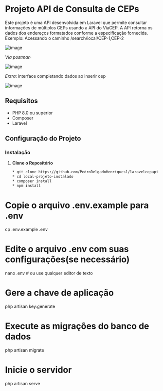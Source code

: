 # Projeto API de Consulta de CEPs

Este projeto é uma API desenvolvida em Laravel que permite consultar informações de múltiplos CEPs usando a API do ViaCEP. A API retorna os dados dos endereços formatados conforme a especificação fornecida.
Exemplo: Acessando o caminho /search/local/CEP-1,CEP-2

![image](https://github.com/user-attachments/assets/41c4e31f-9731-4c32-b25d-981a49ae21ee)


*Via postman*


![image](https://github.com/user-attachments/assets/2d2e27d8-9076-4579-ab9f-2dffc9277cab)


*Extra*: interface completando dados ao inserir cep


![image](https://github.com/user-attachments/assets/b7386e4b-6fe9-4f7b-9250-c64d58a002db)

## Requisitos

- PHP 8.0 ou superior
- Composer
- Laravel

## Configuração do Projeto

### Instalação

1. **Clone o Repositório**

   ```bash
   * git clone https://github.com/PedroDelgadoHenriques1/laravelcepapi.git
   * cd local-projeto-instalado
   * composer install
   * npm install

# Copie o arquivo .env.example para .env
cp .env.example .env

# Edite o arquivo .env com suas configurações(se necessário)
nano .env  # ou use qualquer editor de texto

# Gere a chave de aplicação
php artisan key:generate

# Execute as migrações do banco de dados
php artisan migrate

# Inicie o servidor
php artisan serve

